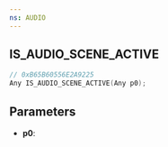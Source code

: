 ```yaml
---
ns: AUDIO
---
```

## IS_AUDIO_SCENE_ACTIVE

```c
// 0xB65B60556E2A9225
Any IS_AUDIO_SCENE_ACTIVE(Any p0);
```

## Parameters
* **p0**:
